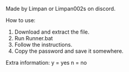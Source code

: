Made by Limpan or Limpan002s on discord.

How to use:
1. Download and extract the file.
2. Run Runner.bat
3. Follow the instructions.
4. Copy the password and save it somewhere.

Extra information: 
y = yes
n = no
